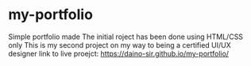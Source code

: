 # my-portfolio
Simple portfolio made 
The initial roject has been done using HTML/CSS only 
This is my second project on my way to being a certified UI/UX designer 
link to live proejct: https://daino-sir.github.io/my-portfolio/
